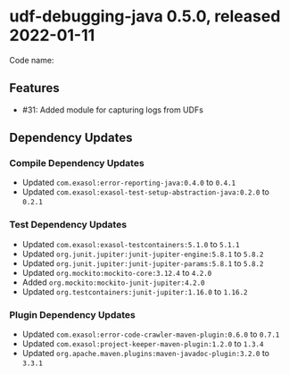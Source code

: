 # udf-debugging-java 0.5.0, released 2022-01-11

Code name:

## Features

* #31: Added module for capturing logs from UDFs

## Dependency Updates

### Compile Dependency Updates

* Updated `com.exasol:error-reporting-java:0.4.0` to `0.4.1`
* Updated `com.exasol:exasol-test-setup-abstraction-java:0.2.0` to `0.2.1`

### Test Dependency Updates

* Updated `com.exasol:exasol-testcontainers:5.1.0` to `5.1.1`
* Updated `org.junit.jupiter:junit-jupiter-engine:5.8.1` to `5.8.2`
* Updated `org.junit.jupiter:junit-jupiter-params:5.8.1` to `5.8.2`
* Updated `org.mockito:mockito-core:3.12.4` to `4.2.0`
* Added `org.mockito:mockito-junit-jupiter:4.2.0`
* Updated `org.testcontainers:junit-jupiter:1.16.0` to `1.16.2`

### Plugin Dependency Updates

* Updated `com.exasol:error-code-crawler-maven-plugin:0.6.0` to `0.7.1`
* Updated `com.exasol:project-keeper-maven-plugin:1.2.0` to `1.3.4`
* Updated `org.apache.maven.plugins:maven-javadoc-plugin:3.2.0` to `3.3.1`
